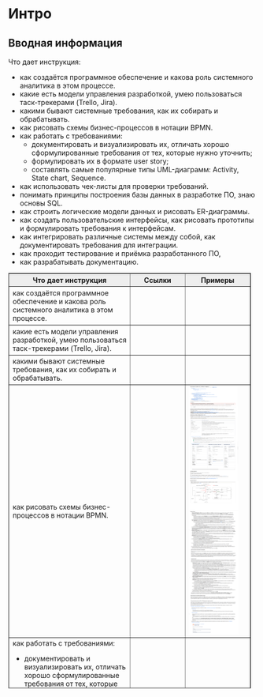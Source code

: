 # Интро
## Вводная информация

Что дает инструкция:  
- как создаётся программное обеспечение и какова роль системного аналитика в этом процессе.
- какие есть модели управления разработкой, умею пользоваться таск-трекерами (Trello, Jira).
- какими бывают системные требования, как их собирать и обрабатывать.
- как рисовать схемы бизнес-процессов в нотации BPMN.
- как работать с требованиями:
  - документировать и визуализировать их, отличать хорошо сформулированные требования от тех, которые нужно уточнить;
  - формулировать их в формате user story;
  - составлять самые популярные типы UML-диаграмм: Activity, State chart, Sequence.
- как использовать чек-листы для проверки требований.
- понимать принципы построения базы данных в разработке ПО, знаю основы SQL.
- как строить логические модели данных и рисовать ER-диаграммы.
- как создать пользовательские интерфейсы, как рисовать прототипы и формулировать требования к интерфейсам.
- как интегрировать различные системы между собой, как документировать требования для интеграции.
- как проходит тестирование и приёмка разработанного ПО,
- как разрабатывать документацию.

<table style="border-collapse: collapse; width: 97.8547%; height: 841px;" border="1">
<thead>
<tr style="height: 18px; background-color: #eeeeee;" >
<th style="width: 50.2414%; text-align: center; height: 18px;"><strong>Что дает инструкция</strong></td>
<th style="width: 22.7054%; text-align: center; height: 18px;"><strong>Ссылки</strong></td>
<th style="width: 27.0531%; text-align: center; height: 18px;"><strong>Примеры</strong></td>
</tr>
</thead>
<tbody>
<tr style="height: 72px;">
<td style="width: 50.2414%; height: 72px;">как создаётся программное обеспечение и какова роль системного аналитика в этом процессе.</td>
<td style="width: 22.7054%; height: 72px;">&nbsp;</td>
<td style="width: 27.0531%; height: 72px;">&nbsp;</td>
</tr>
<tr style="height: 54px;">
<td style="width: 50.2414%; height: 54px;">какие есть модели управления разработкой, умею пользоваться таск-трекерами (Trello, Jira).</td>
<td style="width: 22.7054%; height: 54px;">&nbsp;</td>
<td style="width: 27.0531%; height: 54px;">&nbsp;</td>
</tr>
<tr style="height: 54px;">
<td style="width: 50.2414%; height: 54px;">какими бывают системные требования, как их собирать и обрабатывать.</td>
<td style="width: 22.7054%; height: 54px;">&nbsp;</td>
<td style="width: 27.0531%; height: 54px;">&nbsp;</td>
</tr>
<tr style="height: 36px;">
<td style="width: 50.2414%; height: 36px;">как рисовать схемы бизнес-процессов в нотации BPMN.</td>
<td style="width: 22.7054%; height: 36px;">&nbsp;</td>
<td style="width: 27.0531%; height: 36px;"><img src="https://github.com/paulokoelio/system_analysis/blob/main/docs/part1/res/202412%20%D0%A0%D0%B5%D0%B3%D0%BB%D0%B0%D0%BC%D0%B5%D0%BD%D1%82%20TOG%20p1.png" alt="Регламент процесса ч1" width="100" height="250" /><img src="https://github.com/paulokoelio/system_analysis/blob/main/docs/part1/res/202412%20%D0%A0%D0%B5%D0%B3%D0%BB%D0%B0%D0%BC%D0%B5%D0%BD%D1%82%20TOG%20p2.png" alt="Регламент процесса ч2" width="100" height="250" /></td>
</tr>
<tr style="height: 229px;">
<td style="width: 50.2414%; height: 229px;">как работать с требованиями:
<ul dir="auto" data-sourcepos="10:3-12:120">
<li data-sourcepos="10:3-10:213">документировать и визуализировать их, отличать хорошо сформулированные требования от тех, которые нужно уточнить;</li>
<li data-sourcepos="11:3-11:65">формулировать их в формате user story;</li>
<li data-sourcepos="12:3-12:120">составлять самые популярные типы UML-диаграмм: Activity, State chart, Sequence.</li>
</ul>
</td>
<td style="width: 22.7054%; height: 229px;">&nbsp;</td>
<td style="width: 27.0531%; height: 229px;">&nbsp;</td>
</tr>
<tr style="height: 36px;">
<td style="width: 50.2414%; height: 36px;">как использовать чек-листы для проверки требований.</td>
<td style="width: 22.7054%; height: 36px;">&nbsp;</td>
<td style="width: 27.0531%; height: 36px;">&nbsp;</td>
</tr>
<tr style="height: 54px;">
<td style="width: 50.2414%; height: 54px;">понимать принципы построения базы данных в разработке ПО, знаю основы SQL.</td>
<td style="width: 22.7054%; height: 54px;">&nbsp;</td>
<td style="width: 27.0531%; height: 54px;">&nbsp;</td>
</tr>
<tr style="height: 36px;">
<td style="width: 50.2414%; height: 36px;">как строить логические модели данных и рисовать ER-диаграммы.</td>
<td style="width: 22.7054%; height: 36px;">&nbsp;</td>
<td style="width: 27.0531%; height: 36px;">&nbsp;</td>
</tr>
<tr style="height: 72px;">
<td style="width: 50.2414%; height: 72px;">как создать пользовательские интерфейсы, как рисовать прототипы и формулировать требования к интерфейсам.</td>
<td style="width: 22.7054%; height: 72px;">&nbsp;</td>
<td style="width: 27.0531%; height: 72px;">&nbsp;</td>
</tr>
<tr style="height: 72px;">
<td style="width: 50.2414%; height: 72px;">как интегрировать различные системы между собой, как документировать требования для интеграции.</td>
<td style="width: 22.7054%; height: 72px;">&nbsp;</td>
<td style="width: 27.0531%; height: 72px;">&nbsp;</td>
</tr>
<tr style="height: 36px;">
<td style="width: 50.2414%; height: 36px;">как проходит тестирование и приёмка разработанного ПО,</td>
<td style="width: 22.7054%; height: 36px;">&nbsp;</td>
<td style="width: 27.0531%; height: 36px;">&nbsp;</td>
</tr>
<tr style="height: 18px;">
<td style="width: 50.2414%; height: 18px;">как разрабатывать документацию.</td>
<td style="width: 22.7054%; height: 18px;">&nbsp;</td>
<td style="width: 27.0531%; height: 18px;">&nbsp;</td>
</tr>
</tbody>
</table>
